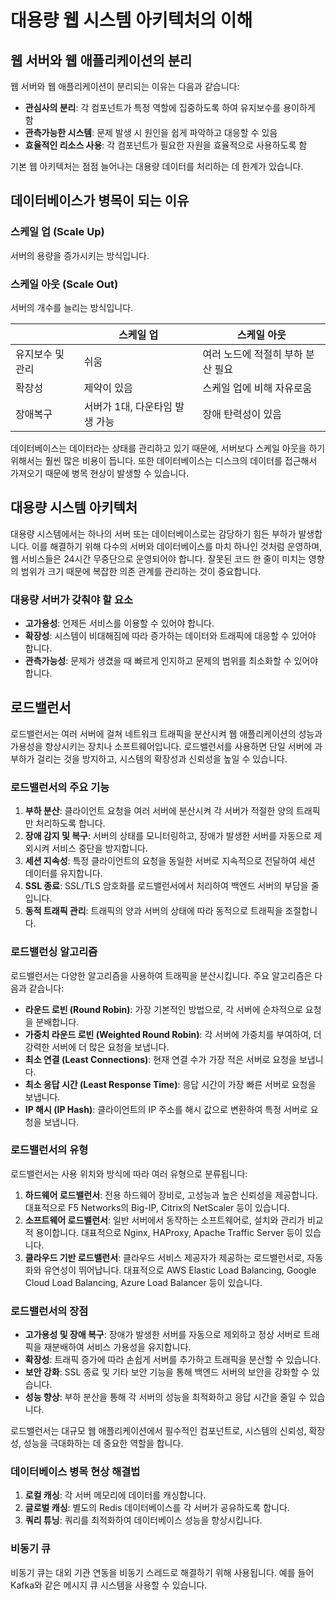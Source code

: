 # 대용량 웹 시스템 아키텍처의 이해

## 웹 서버와 웹 애플리케이션의 분리

웹 서버와 웹 애플리케이션이 분리되는 이유는 다음과 같습니다:

- **관심사의 분리**: 각 컴포넌트가 특정 역할에 집중하도록 하여 유지보수를 용이하게 함
- **관측가능한 시스템**: 문제 발생 시 원인을 쉽게 파악하고 대응할 수 있음
- **효율적인 리소스 사용**: 각 컴포넌트가 필요한 자원을 효율적으로 사용하도록 함

기본 웹 아키텍처는 점점 늘어나는 대용량 데이터를 처리하는 데 한계가 있습니다.

## 데이터베이스가 병목이 되는 이유

### 스케일 업 (Scale Up)

서버의 용량을 증가시키는 방식입니다.

### 스케일 아웃 (Scale Out)

서버의 개수를 늘리는 방식입니다.

|  | 스케일 업 | 스케일 아웃 |
| --- | --- | --- |
| 유지보수 및 관리 | 쉬움 | 여러 노드에 적절히 부하 분산 필요 |
| 확장성 | 제약이 있음 | 스케일 업에 비해 자유로움 |
| 장애복구 | 서버가 1대, 다운타임 발생 가능 | 장애 탄력성이 있음 |

데이터베이스는 데이터라는 상태를 관리하고 있기 때문에, 서버보다 스케일 아웃을 하기 위해서는 훨씬 많은 비용이 듭니다. 또한 데이터베이스는 디스크의 데이터를 접근해서 가져오기 때문에 병목 현상이 발생할 수 있습니다.

## 대용량 시스템 아키텍처

대용량 시스템에서는 하나의 서버 또는 데이터베이스로는 감당하기 힘든 부하가 발생합니다. 이를 해결하기 위해 다수의 서버와 데이터베이스를 마치 하나인 것처럼 운영하며, 웹 서비스들은 24시간 무중단으로 운영되어야 합니다. 잘못된 코드 한 줄이 미치는 영향의 범위가 크기 때문에 복잡한 의존 관계를 관리하는 것이 중요합니다.

### 대용량 서버가 갖춰야 할 요소

- **고가용성**: 언제든 서비스를 이용할 수 있어야 합니다.
- **확장성**: 시스템이 비대해짐에 따라 증가하는 데이터와 트래픽에 대응할 수 있어야 합니다.
- **관측가능성**: 문제가 생겼을 때 빠르게 인지하고 문제의 범위를 최소화할 수 있어야 합니다.

## 로드밸런서

로드밸런서는 여러 서버에 걸쳐 네트워크 트래픽을 분산시켜 웹 애플리케이션의 성능과 가용성을 향상시키는 장치나 소프트웨어입니다. 로드밸런서를 사용하면 단일 서버에 과부하가 걸리는 것을 방지하고, 시스템의 확장성과 신뢰성을 높일 수 있습니다.

### 로드밸런서의 주요 기능

1. **부하 분산**: 클라이언트 요청을 여러 서버에 분산시켜 각 서버가 적절한 양의 트래픽만 처리하도록 합니다.
2. **장애 감지 및 복구**: 서버의 상태를 모니터링하고, 장애가 발생한 서버를 자동으로 제외시켜 서비스 중단을 방지합니다.
3. **세션 지속성**: 특정 클라이언트의 요청을 동일한 서버로 지속적으로 전달하여 세션 데이터를 유지합니다.
4. **SSL 종료**: SSL/TLS 암호화를 로드밸런서에서 처리하여 백엔드 서버의 부담을 줄입니다.
5. **동적 트래픽 관리**: 트래픽의 양과 서버의 상태에 따라 동적으로 트래픽을 조절합니다.

### 로드밸런싱 알고리즘

로드밸런서는 다양한 알고리즘을 사용하여 트래픽을 분산시킵니다. 주요 알고리즘은 다음과 같습니다:

- **라운드 로빈 (Round Robin)**: 가장 기본적인 방법으로, 각 서버에 순차적으로 요청을 분배합니다.
- **가중치 라운드 로빈 (Weighted Round Robin)**: 각 서버에 가중치를 부여하여, 더 강력한 서버에 더 많은 요청을 보냅니다.
- **최소 연결 (Least Connections)**: 현재 연결 수가 가장 적은 서버로 요청을 보냅니다.
- **최소 응답 시간 (Least Response Time)**: 응답 시간이 가장 빠른 서버로 요청을 보냅니다.
- **IP 해시 (IP Hash)**: 클라이언트의 IP 주소를 해시 값으로 변환하여 특정 서버로 요청을 보냅니다.

### 로드밸런서의 유형

로드밸런서는 사용 위치와 방식에 따라 여러 유형으로 분류됩니다:

1. **하드웨어 로드밸런서**: 전용 하드웨어 장비로, 고성능과 높은 신뢰성을 제공합니다. 대표적으로 F5 Networks의 Big-IP, Citrix의 NetScaler 등이 있습니다.
2. **소프트웨어 로드밸런서**: 일반 서버에서 동작하는 소프트웨어로, 설치와 관리가 비교적 용이합니다. 대표적으로 Nginx, HAProxy, Apache Traffic Server 등이 있습니다.
3. **클라우드 기반 로드밸런서**: 클라우드 서비스 제공자가 제공하는 로드밸런서로, 자동화와 유연성이 뛰어납니다. 대표적으로 AWS Elastic Load Balancing, Google Cloud Load Balancing, Azure Load Balancer 등이 있습니다.

### 로드밸런서의 장점

- **고가용성 및 장애 복구**: 장애가 발생한 서버를 자동으로 제외하고 정상 서버로 트래픽을 재분배하여 서비스 가용성을 유지합니다.
- **확장성**: 트래픽 증가에 따라 손쉽게 서버를 추가하고 트래픽을 분산할 수 있습니다.
- **보안 강화**: SSL 종료 및 기타 보안 기능을 통해 백엔드 서버의 보안을 강화할 수 있습니다.
- **성능 향상**: 부하 분산을 통해 각 서버의 성능을 최적화하고 응답 시간을 줄일 수 있습니다.

로드밸런서는 대규모 웹 애플리케이션에서 필수적인 컴포넌트로, 시스템의 신뢰성, 확장성, 성능을 극대화하는 데 중요한 역할을 합니다.

### 데이터베이스 병목 현상 해결법

1. **로컬 캐싱**: 각 서버 메모리에 데이터를 캐싱합니다.
2. **글로벌 캐싱**: 별도의 Redis 데이터베이스를 각 서버가 공유하도록 합니다.
3. **쿼리 튜닝**: 쿼리를 최적화하여 데이터베이스 성능을 향상시킵니다.

### 비동기 큐

비동기 큐는 대외 기관 연동을 비동기 스레드로 해결하기 위해 사용됩니다. 예를 들어 Kafka와 같은 메시지 큐 시스템을 사용할 수 있습니다.
